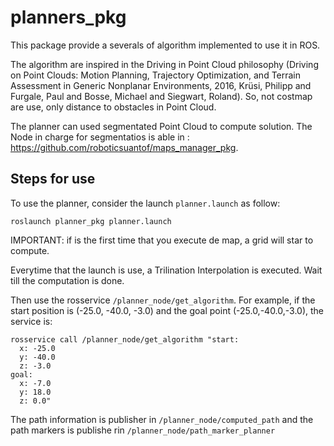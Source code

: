 # planners_pkg
This package provide a severals of algorithm implemented to use it in ROS.

The algorithm are inspired in the Driving in Point Cloud philosophy (Driving on Point Clouds: Motion Planning, Trajectory Optimization, and Terrain Assessment in Generic Nonplanar Environments, 2016, Krüsi, Philipp and Furgale, Paul and Bosse, Michael and Siegwart, Roland). So, not costmap are use, only distance to obstacles in Point Cloud.

The planner can used segmentated Point Cloud to compute solution. The Node in charge for segmentatios is able in : https://github.com/roboticsuantof/maps_manager_pkg. 

## Steps for use

To use the planner, consider the launch ```planner.launch``` as follow:

```
roslaunch planner_pkg planner.launch
```

IMPORTANT: if is the first time that you execute de map, a grid will star to compute.

Everytime that the launch is use, a Trilination Interpolation is executed. Wait till the computation is done.

Then use the rosservice ```/planner_node/get_algorithm```. For example, if the start position is (-25.0, -40.0, -3.0) and the goal point (-25.0,-40.0,-3.0), the service is:

```
rosservice call /planner_node/get_algorithm "start:
  x: -25.0
  y: -40.0
  z: -3.0
goal:
  x: -7.0
  y: 18.0
  z: 0.0" 
```
The path information is publisher in ```/planner_node/computed_path``` and the path markers is publishe rin ```/planner_node/path_marker_planner```

